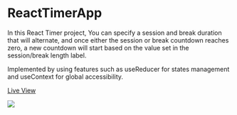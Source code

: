 # ReactTimerApp

In this React Timer project, You can specify a session and break duration that will alternate, and once either the session or break countdown reaches zero, a new countdown will start based on the value set in the session/break length label.

Implemented by using features such as useReducer for states management and useContext for global accessibility.

[Live View](https://ckhgueye.github.io/ReactTimerApp/)

<img src="https://user-images.githubusercontent.com/83069563/227727745-455f74d1-76c1-42cd-83de-513783d30602.png">
